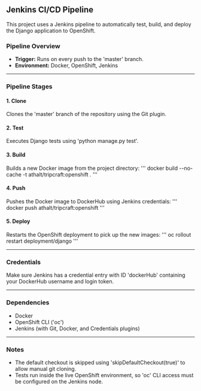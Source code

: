 ## Jenkins CI/CD Pipeline

This project uses a Jenkins pipeline to automatically test, build, and deploy the Django application to OpenShift.

### Pipeline Overview

- **Trigger:** Runs on every push to the 'master' branch.
- **Environment:** Docker, OpenShift, Jenkins

---

### Pipeline Stages

#### 1. **Clone**
Clones the 'master' branch of the repository using the Git plugin.

#### 2. **Test**
Executes Django tests using 'python manage.py test'.

#### 3. **Build**
Builds a new Docker image from the project directory:
'''
docker build --no-cache -t athalt/tripcraft:openshift .
'''

#### 4. **Push**
Pushes the Docker image to DockerHub using Jenkins credentials:
'''
docker push athalt/tripcraft:openshift
'''

#### 5. **Deploy**
Restarts the OpenShift deployment to pick up the new images:
'''
oc rollout restart deployment/django
'''

---

### Credentials

Make sure Jenkins has a credential entry with ID 'dockerHub' containing your DockerHub username and login token.

---

### Dependencies

- Docker
- OpenShift CLI ('oc')
- Jenkins (with Git, Docker, and Credentials plugins)

---

### Notes

- The default checkout is skipped using 'skipDefaultCheckout(true)' to allow manual git cloning.
- Tests run inside the live OpenShift environment, so 'oc' CLI access must be configured on the Jenkins node.